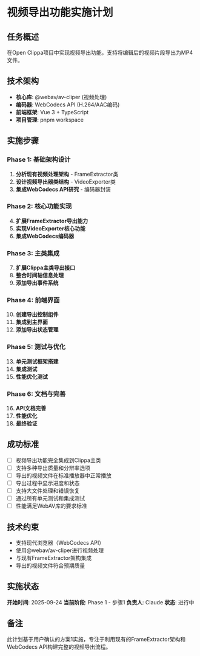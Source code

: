 # 视频导出功能实施计划

## 任务概述

在Open Clippa项目中实现视频导出功能，支持将编辑后的视频片段导出为MP4文件。

## 技术架构

- **核心库**: @webav/av-cliper (视频处理)
- **编码器**: WebCodecs API (H.264/AAC编码)
- **前端框架**: Vue 3 + TypeScript
- **项目管理**: pnpm workspace

## 实施步骤

### Phase 1: 基础架构设计

1. **分析现有视频处理架构** - FrameExtractor类
2. **设计视频导出器类结构** - VideoExporter类
3. **集成WebCodecs API研究** - 编码器封装

### Phase 2: 核心功能实现

4. **扩展FrameExtractor导出能力**
5. **实现VideoExporter核心功能**
6. **集成WebCodecs编码器**

### Phase 3: 主类集成

7. **扩展Clippa主类导出接口**
8. **整合时间轴信息处理**
9. **添加导出事件系统**

### Phase 4: 前端界面

10. **创建导出控制组件**
11. **集成到主界面**
12. **添加导出状态管理**

### Phase 5: 测试与优化

13. **单元测试框架搭建**
14. **集成测试**
15. **性能优化测试**

### Phase 6: 文档与完善

16. **API文档完善**
17. **性能优化**
18. **最终验证**

## 成功标准

- [ ] 视频导出功能完全集成到Clippa主类
- [ ] 支持多种导出质量和分辨率选项
- [ ] 导出的视频文件在标准播放器中正常播放
- [ ] 导出过程中显示进度和状态
- [ ] 支持大文件处理和错误恢复
- [ ] 通过所有单元测试和集成测试
- [ ] 性能满足WebAV库的要求标准

## 技术约束

- 支持现代浏览器（WebCodecs API）
- 使用@webav/av-cliper进行视频处理
- 与现有FrameExtractor架构集成
- 导出的视频文件符合预期质量

## 实施状态

**开始时间**: 2025-09-24
**当前阶段**: Phase 1 - 步骤1
**负责人**: Claude
**状态**: 进行中

## 备注

此计划基于用户确认的方案1实施，专注于利用现有的FrameExtractor架构和WebCodecs API构建完整的视频导出流程。
